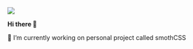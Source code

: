 <img src="https://images4.alphacoders.com/587/thumb-1920-587777.png" />

 <b>Hi there 👋</b>
 <p>🔭 I’m currently working on personal project called smothCSS </p>

<!--
**amarleku/amarleku** is a ✨ _special_ ✨ repository because its `README.md` (this file) appears on your GitHub profile.

Here are some ideas to get you started:

- 🔭 I’m currently working on ...
- 🌱 I’m currently learning ...
- 👯 I’m looking to collaborate on ...
- 🤔 I’m looking for help with ...
- 💬 Ask me about ...
- 📫 How to reach me: ...
- 😄 Pronouns: ...
- ⚡ Fun fact: ...
-->
